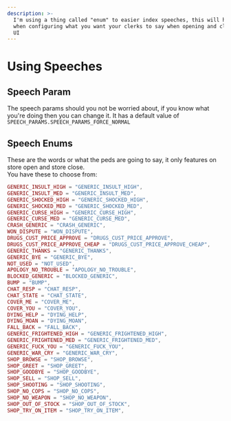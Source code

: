 ```yaml
---
description: >-
  I'm using a thing called "enum" to easier index speeches, this will help you
  when configuring what you want your clerks to say when opening and closing the
  UI
---
```


# Using Speeches

## Speech Param

The speech params should you not be worried about, if you know what you're doing then you can change it. It has a default value of  `SPEECH_PARAMS.SPEECH_PARAMS_FORCE_NORMAL`

## Speech Enums

These are the words or what the peds are going to say, it only features on store open and store close.\
You have these to choose from:

```lua
GENERIC_INSULT_HIGH = "GENERIC_INSULT_HIGH",
GENERIC_INSULT_MED = "GENERIC_INSULT_MED",
GENERIC_SHOCKED_HIGH = "GENERIC_SHOCKED_HIGH",
GENERIC_SHOCKED_MED = "GENERIC_SHOCKED_MED",
GENERIC_CURSE_HIGH = "GENERIC_CURSE_HIGH",
GENERIC_CURSE_MED = "GENERIC_CURSE_MED",
CRASH_GENERIC = "CRASH_GENERIC",
WON_DISPUTE = "WON_DISPUTE",
DRUGS_CUST_PRICE_APPROVE = "DRUGS_CUST_PRICE_APPROVE",
DRUGS_CUST_PRICE_APPROVE_CHEAP = "DRUGS_CUST_PRICE_APPROVE_CHEAP",
GENERIC_THANKS = "GENERIC_THANKS",
GENERIC_BYE = "GENERIC_BYE",
NOT_USED = "NOT_USED",
APOLOGY_NO_TROUBLE = "APOLOGY_NO_TROUBLE",
BLOCKED_GENERIC = "BLOCKED_GENERIC",
BUMP = "BUMP",
CHAT_RESP = "CHAT_RESP",
CHAT_STATE = "CHAT_STATE",
COVER_ME = "COVER_ME",
COVER_YOU = "COVER_YOU",
DYING_HELP = "DYING_HELP",
DYING_MOAN = "DYING_MOAN",
FALL_BACK = "FALL_BACK",
GENERIC_FRIGHTENED_HIGH = "GENERIC_FRIGHTENED_HIGH",
GENERIC_FRIGHTENED_MED = "GENERIC_FRIGHTENED_MED",
GENERIC_FUCK_YOU = "GENERIC_FUCK_YOU",
GENERIC_WAR_CRY = "GENERIC_WAR_CRY",
SHOP_BROWSE = "SHOP_BROWSE",
SHOP_GREET = "SHOP_GREET",
SHOP_GOODBYE = "SHOP_GOODBYE",
SHOP_SELL = "SHOP_SELL",
SHOP_SHOOTING = "SHOP_SHOOTING",
SHOP_NO_COPS = "SHOP_NO_COPS",
SHOP_NO_WEAPON = "SHOP_NO_WEAPON",
SHOP_OUT_OF_STOCK = "SHOP_OUT_OF_STOCK",
SHOP_TRY_ON_ITEM = "SHOP_TRY_ON_ITEM",
```
